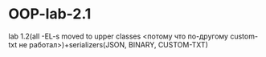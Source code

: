 # OOP-lab-2.1
lab 1.2(all -EL-s moved to upper classes <потому что по-другому custom-txt не работал>)+serializers(JSON, BINARY, CUSTOM-TXT)
